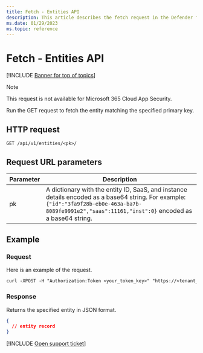 ```yaml
---
title: Fetch - Entities API
description: This article describes the fetch request in the Defender for Cloud Apps Entities API.
ms.date: 01/29/2023
ms.topic: reference
---
```

# Fetch - Entities API

[!INCLUDE [Banner for top of topics](includes/)]

> [!NOTE]
> This request is not available for Microsoft 365 Cloud App Security.

Run the GET request to fetch the entity matching the specified primary key.

## HTTP request

```rest
GET /api/v1/entities/<pk>/
```

## Request URL parameters

| Parameter | Description |
| --- | --- |
| pk | A dictionary with the entity ID, SaaS, and instance details encoded as a base64 string. For example: `{"id":"3fa9f28b-eb0e-463a-ba7b-8089fe9991e2","saas":11161,"inst":0}` encoded as a base64 string. |

## Example

### Request

Here is an example of the request.

```rest
curl -XPOST -H "Authorization:Token <your_token_key>" "https://<tenant_id>.<tenant_region>.portal.cloudappsecurity.com/api/v1/entities/<pk>/"
```

### Response

Returns the specified entity in JSON format.

```json
{
  // entity record
}
```

[!INCLUDE [Open support ticket](includes/support.md)]
